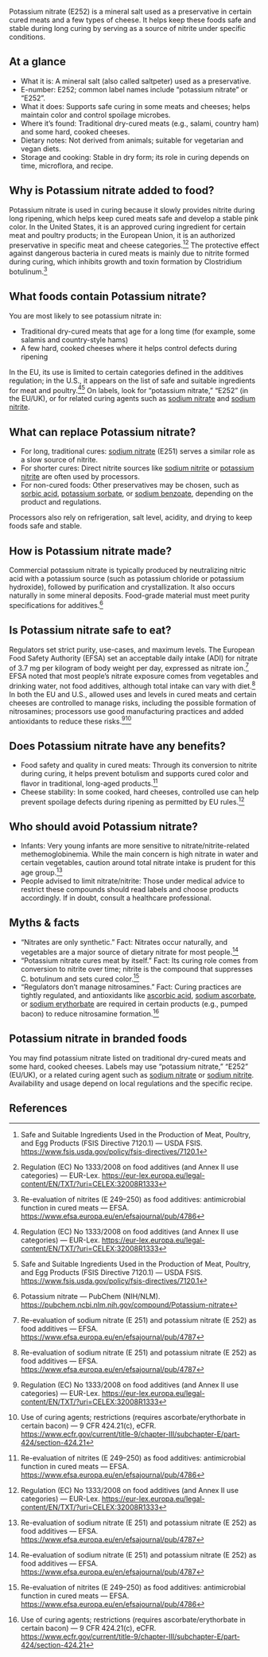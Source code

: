 Potassium nitrate (E252) is a mineral salt used as a preservative in certain cured meats and a few types of cheese. It helps keep these foods safe and stable during long curing by serving as a source of nitrite under specific conditions.

<!--more-->

## At a glance
- What it is: A mineral salt (also called saltpeter) used as a preservative.
- E-number: E252; common label names include “potassium nitrate” or “E252”.
- What it does: Supports safe curing in some meats and cheeses; helps maintain color and control spoilage microbes.
- Where it’s found: Traditional dry-cured meats (e.g., salami, country ham) and some hard, cooked cheeses.
- Dietary notes: Not derived from animals; suitable for vegetarian and vegan diets.
- Storage and cooking: Stable in dry form; its role in curing depends on time, microflora, and recipe.

## Why is Potassium nitrate added to food?
Potassium nitrate is used in curing because it slowly provides nitrite during long ripening, which helps keep cured meats safe and develop a stable pink color. In the United States, it is an approved curing ingredient for certain meat and poultry products; in the European Union, it is an authorized preservative in specific meat and cheese categories.[^3][^2] The protective effect against dangerous bacteria in cured meats is mainly due to nitrite formed during curing, which inhibits growth and toxin formation by Clostridium botulinum.[^4]

## What foods contain Potassium nitrate?
You are most likely to see potassium nitrate in:
- Traditional dry-cured meats that age for a long time (for example, some salamis and country-style hams)
- A few hard, cooked cheeses where it helps control defects during ripening

In the EU, its use is limited to certain categories defined in the additives regulation; in the U.S., it appears on the list of safe and suitable ingredients for meat and poultry.[^2][^3] On labels, look for “potassium nitrate,” “E252” (in the EU/UK), or for related curing agents such as [sodium nitrate](/e251-sodium-nitrate) and [sodium nitrite](/e250-sodium-nitrite).

## What can replace Potassium nitrate?
- For long, traditional cures: [sodium nitrate](/e251-sodium-nitrate) (E251) serves a similar role as a slow source of nitrite.
- For shorter cures: Direct nitrite sources like [sodium nitrite](/e250-sodium-nitrite) or [potassium nitrite](/e249-potassium-nitrite) are often used by processors.
- For non-cured foods: Other preservatives may be chosen, such as [sorbic acid](/e200-sorbic-acid), [potassium sorbate](/e202-potassium-sorbate), or [sodium benzoate](/e211-sodium-benzoate), depending on the product and regulations.

Processors also rely on refrigeration, salt level, acidity, and drying to keep foods safe and stable.

## How is Potassium nitrate made?
Commercial potassium nitrate is typically produced by neutralizing nitric acid with a potassium source (such as potassium chloride or potassium hydroxide), followed by purification and crystallization. It also occurs naturally in some mineral deposits. Food-grade material must meet purity specifications for additives.[^6]

## Is Potassium nitrate safe to eat?
Regulators set strict purity, use-cases, and maximum levels. The European Food Safety Authority (EFSA) set an acceptable daily intake (ADI) for nitrate of 3.7 mg per kilogram of body weight per day, expressed as nitrate ion.[^1] EFSA noted that most people’s nitrate exposure comes from vegetables and drinking water, not food additives, although total intake can vary with diet.[^1] In both the EU and U.S., allowed uses and levels in cured meats and certain cheeses are controlled to manage risks, including the possible formation of nitrosamines; processors use good manufacturing practices and added antioxidants to reduce these risks.[^2][^5]

## Does Potassium nitrate have any benefits?
- Food safety and quality in cured meats: Through its conversion to nitrite during curing, it helps prevent botulism and supports cured color and flavor in traditional, long-aged products.[^4]
- Cheese stability: In some cooked, hard cheeses, controlled use can help prevent spoilage defects during ripening as permitted by EU rules.[^2]

## Who should avoid Potassium nitrate?
- Infants: Very young infants are more sensitive to nitrate/nitrite-related methemoglobinemia. While the main concern is high nitrate in water and certain vegetables, caution around total nitrate intake is prudent for this age group.[^1]
- People advised to limit nitrate/nitrite: Those under medical advice to restrict these compounds should read labels and choose products accordingly. If in doubt, consult a healthcare professional.

## Myths & facts
- “Nitrates are only synthetic.” Fact: Nitrates occur naturally, and vegetables are a major source of dietary nitrate for most people.[^1]
- “Potassium nitrate cures meat by itself.” Fact: Its curing role comes from conversion to nitrite over time; nitrite is the compound that suppresses C. botulinum and sets cured color.[^4]
- “Regulators don’t manage nitrosamines.” Fact: Curing practices are tightly regulated, and antioxidants like [ascorbic acid](/e300-ascorbic-acid), [sodium ascorbate](/e301-sodium-ascorbate), or [sodium erythorbate](/e316-sodium-erythorbate) are required in certain products (e.g., pumped bacon) to reduce nitrosamine formation.[^5]

## Potassium nitrate in branded foods
You may find potassium nitrate listed on traditional dry-cured meats and some hard, cooked cheeses. Labels may use “potassium nitrate,” “E252” (EU/UK), or a related curing agent such as [sodium nitrate](/e251-sodium-nitrate) or [sodium nitrite](/e250-sodium-nitrite). Availability and usage depend on local regulations and the specific recipe.

## References
[^1]: Re-evaluation of sodium nitrate (E 251) and potassium nitrate (E 252) as food additives — EFSA. https://www.efsa.europa.eu/en/efsajournal/pub/4787
[^2]: Regulation (EC) No 1333/2008 on food additives (and Annex II use categories) — EUR-Lex. https://eur-lex.europa.eu/legal-content/EN/TXT/?uri=CELEX:32008R1333
[^3]: Safe and Suitable Ingredients Used in the Production of Meat, Poultry, and Egg Products (FSIS Directive 7120.1) — USDA FSIS. https://www.fsis.usda.gov/policy/fsis-directives/7120.1
[^4]: Re-evaluation of nitrites (E 249–250) as food additives: antimicrobial function in cured meats — EFSA. https://www.efsa.europa.eu/en/efsajournal/pub/4786
[^5]: Use of curing agents; restrictions (requires ascorbate/erythorbate in certain bacon) — 9 CFR 424.21(c), eCFR. https://www.ecfr.gov/current/title-9/chapter-III/subchapter-E/part-424/section-424.21
[^6]: Potassium nitrate — PubChem (NIH/NLM). https://pubchem.ncbi.nlm.nih.gov/compound/Potassium-nitrate
